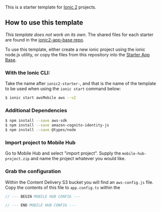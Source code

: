 This is a starter template for [Ionic 2](http://ionicframework.com/docs/v2/) projects.

## How to use this template

*This template does not work on its own*. The shared files for each starter are found in the [ionic2-app-base repo](https://github.com/driftyco/ionic2-app-base).

To use this template, either create a new ionic project using the ionic node.js utility, or copy the files from this repository into the [Starter App Base](https://github.com/driftyco/ionic2-app-base).

### With the Ionic CLI:

Take the name after `ionic2-starter-`, and that is the name of the template to be used when using the `ionic start` command below:

```bash
$ ionic start awsMobile aws --v2
```

### Additional Dependencies

```bash
$ npm install --save aws-sdk
$ npm install --save amazon-cognito-identity-js
$ npm install --save @types/node
```

### Import project to Mobile Hub

Go to Mobile Hub and select "import project". Supply the `mobile-hub-project.zip` and name the project whatever you would like.

### Grab the configuration

Within the Content Delivery S3 bucket you will find an `aws-config.js` file. Copy the contents of this file to `app.config.ts` within the 

```javascript
// --- BEGIN MOBILE HUB CONFIG ---

// --- END MOBILE HUB CONFIG ---
```
